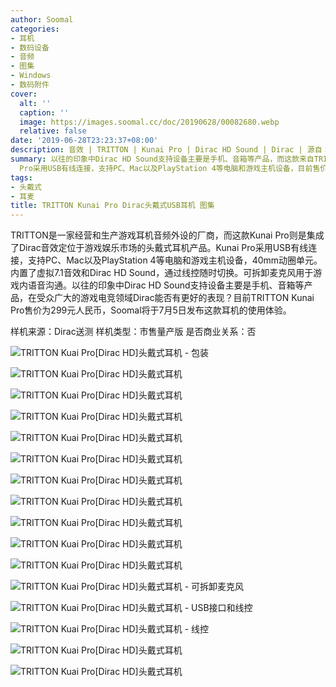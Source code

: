 ```yaml
---
author: Soomal
categories:
- 耳机
- 数码设备
- 音频
- 图集
- Windows
- 数码附件
cover:
  alt: ''
  caption: ''
  image: https://images.soomal.cc/doc/20190628/00082680.webp
  relative: false
date: '2019-06-28T23:23:37+08:00'
description: 音效 | TRITTON | Kunai Pro | Dirac HD Sound | Dirac | 源自： | 版权：原创 |  平均/总评分：10.00/20
summary: 以往的印象中Dirac HD Sound支持设备主要是手机、音箱等产品，而这款来自TRITTON的Kunai Pro则是集成了Dirac音效定位于游戏娱乐市场的头戴式耳机产品。Kunai
  Pro采用USB有线连接，支持PC、Mac以及PlayStation 4等电脑和游戏主机设备，目前售价399元。
tags:
- 头戴式
- 耳麦
title: TRITTON Kunai Pro Dirac头戴式USB耳机 图集
---
```


TRITTON是一家经营和生产游戏耳机音频外设的厂商，而这款Kunai Pro则是集成了Dirac音效定位于游戏娱乐市场的头戴式耳机产品。Kunai Pro采用USB有线连接，支持PC、Mac以及PlayStation 4等电脑和游戏主机设备，40mm动圈单元。内置了虚拟7.1音效和Dirac HD Sound，通过线控随时切换。可拆卸麦克风用于游戏内语音沟通。以往的印象中Dirac HD Sound支持设备主要是手机、音箱等产品，在受众广大的游戏电竞领域Dirac能否有更好的表现？目前TRITTON Kunai Pro售价为299元人民币，Soomal将于7月5日发布这款耳机的使用体验。



样机来源：Dirac送测
样机类型：市售量产版
是否商业关系：否



![TRITTON Kuai Pro[Dirac HD]头戴式耳机 - 包装](https://images.soomal.cc/doc/20190628/00082664.webp)



![TRITTON Kuai Pro[Dirac HD]头戴式耳机](https://images.soomal.cc/doc/20190628/00082665.webp)



![TRITTON Kuai Pro[Dirac HD]头戴式耳机](https://images.soomal.cc/doc/20190628/00082666.webp)



![TRITTON Kuai Pro[Dirac HD]头戴式耳机](https://images.soomal.cc/doc/20190628/00082667.webp)



![TRITTON Kuai Pro[Dirac HD]头戴式耳机](https://images.soomal.cc/doc/20190628/00082668.webp)



![TRITTON Kuai Pro[Dirac HD]头戴式耳机](https://images.soomal.cc/doc/20190628/00082669.webp)



![TRITTON Kuai Pro[Dirac HD]头戴式耳机](https://images.soomal.cc/doc/20190628/00082670.webp)



![TRITTON Kuai Pro[Dirac HD]头戴式耳机](https://images.soomal.cc/doc/20190628/00082671.webp)



![TRITTON Kuai Pro[Dirac HD]头戴式耳机](https://images.soomal.cc/doc/20190628/00082672.webp)



![TRITTON Kuai Pro[Dirac HD]头戴式耳机](https://images.soomal.cc/doc/20190628/00082673.webp)



![TRITTON Kuai Pro[Dirac HD]头戴式耳机](https://images.soomal.cc/doc/20190628/00082674.webp)



![TRITTON Kuai Pro[Dirac HD]头戴式耳机 - 可拆卸麦克风](https://images.soomal.cc/doc/20190628/00082675.webp)



![TRITTON Kuai Pro[Dirac HD]头戴式耳机 - USB接口和线控](https://images.soomal.cc/doc/20190628/00082676.webp)



![TRITTON Kuai Pro[Dirac HD]头戴式耳机 - 线控](https://images.soomal.cc/doc/20190628/00082677.webp)



![TRITTON Kuai Pro[Dirac HD]头戴式耳机](https://images.soomal.cc/doc/20190628/00082678.webp)



![TRITTON Kuai Pro[Dirac HD]头戴式耳机](https://images.soomal.cc/doc/20190628/00082679.webp)